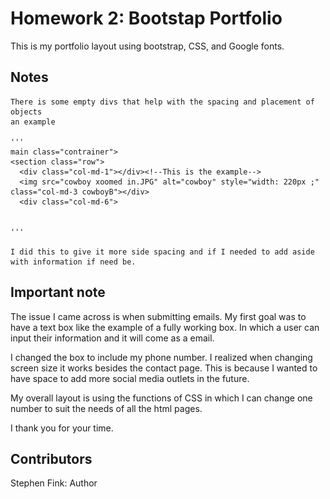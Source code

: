 # Homework 2: Bootstap Portfolio

This is my portfolio layout using bootstrap, CSS, and Google fonts.

## Notes
    There is some empty divs that help with the spacing and placement of objects
    an example

    '''
    main class="contrainer">
    <section class="row">
      <div class="col-md-1"></div><!--This is the example-->
      <img src="cowboy xoomed in.JPG" alt="cowboy" style="width: 220px ;" class="col-md-3 cowboyB"></div>
      <div class="col-md-6">
    
    
    '''

    I did this to give it more side spacing and if I needed to add aside with information if need be.

## Important note
   The issue I came across is when submitting emails. My first goal was to have a text box like the example of a fully working box.
   In which a user can input their information and it will come as a email.

   I changed the box to include my phone number. I realized when changing screen size it works besides the contact page.
   This is because I wanted to have space to add more social media outlets in the future.

   My overall layout is using the functions of CSS in which I can change one number to suit the needs of all the html pages.

   I thank you for your time.
    
## Contributors

Stephen Fink: Author